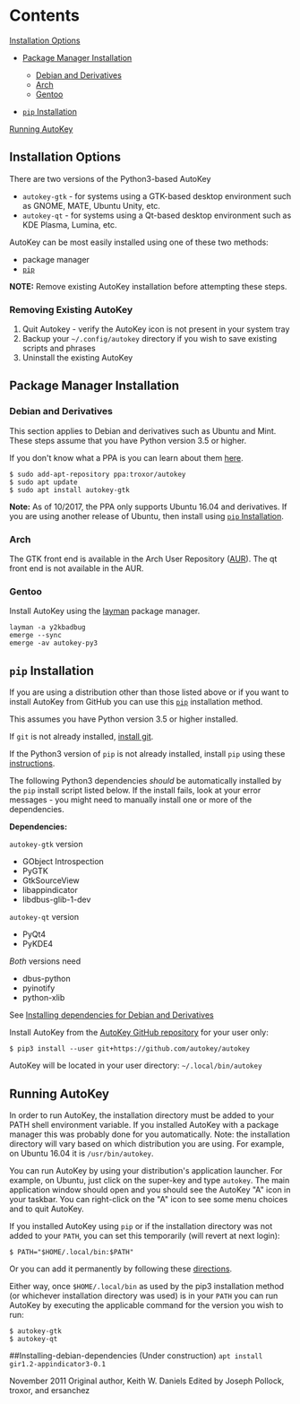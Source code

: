 # Contents 

[Installation Options](#installation-options)

* [Package Manager Installation](#package-manager-installation)

  * [Debian and Derivatives](#debian-and-derivatives)
  * [Arch](#arch)
  * [Gentoo](#gentoo)
  
* [`pip` Installation](#pip-installation)

[Running AutoKey](#running-autokey)

## Installation Options

There are two versions of the Python3-based AutoKey

* `autokey-gtk` - for systems using a GTK-based desktop environment such as GNOME, MATE, Ubuntu Unity, etc.
* `autokey-qt` - for systems using a Qt-based desktop environment such as KDE Plasma, Lumina, etc.

AutoKey can be most easily installed using one of these two methods:

* package manager
* [`pip`][pip]

**NOTE:** Remove existing AutoKey installation before attempting these steps.

### Removing Existing AutoKey

1. Quit Autokey - verify the AutoKey icon is not present in your system tray
1. Backup your `~/.config/autokey` directory if you wish to save existing scripts and phrases
1. Uninstall the existing AutoKey

## Package Manager Installation

### Debian and Derivatives

This section applies to Debian and derivatives such as Ubuntu and Mint. These steps assume that you have Python version 3.5 or higher.

If you don't know what a PPA is you can learn about them [here][ppa].

    $ sudo add-apt-repository ppa:troxor/autokey
    $ sudo apt update
    $ sudo apt install autokey-gtk
  
**Note:** As of 10/2017, the PPA only supports Ubuntu 16.04 and derivatives.
If you are using another release of Ubuntu, then install using [`pip` Installation](#pip-installation).

### Arch

The GTK front end is available in the Arch User Repository ([AUR][aur]). The qt front end is not available in the AUR.

### Gentoo

Install AutoKey using the [layman][layman] package manager.

    layman -a y2kbadbug
    emerge --sync
    emerge -av autokey-py3

## `pip` Installation

If you are using a distribution other than those listed above or if you want to install AutoKey from GitHub you can use this [`pip`][pip] installation method.

This assumes you have Python version 3.5 or higher installed.

If `git` is not already installed, [install git][installgit].

If the Python3 version of `pip` is not already installed, install `pip` using these [instructions][installpip].

The following Python3 dependencies _should_ be automatically installed by the `pip` install script listed below. If the install fails, look at your error messages - you might need to manually install one or more of the dependencies.

**Dependencies:**

`autokey-gtk` version

* GObject Introspection
* PyGTK
* GtkSourceView
* libappindicator
* libdbus-glib-1-dev

`autokey-qt` version

* PyQt4
* PyKDE4

_Both_ versions need

* dbus-python 
* pyinotify
* python-xlib

See [Installing dependencies for Debian and Derivatives](#Installing-debian-dependencies)

Install AutoKey from the [AutoKey GitHub repository][autorepo] for your user only:

    $ pip3 install --user git+https://github.com/autokey/autokey
    
AutoKey will be located in your user directory: `~/.local/bin/autokey`
  
## Running AutoKey

In order to run AutoKey, the installation directory must be added to your PATH shell environment variable. If you installed AutoKey with a package manager this was probably done for you automatically. Note: the installation directory will vary based on which distribution you are using. For example, on Ubuntu 16.04 it is `/usr/bin/autokey`.

You can run AutoKey by using your distribution's application launcher. For example, on Ubuntu, just click on the super-key and type `autokey`. The main application window should open and you should see the AutoKey "A" icon in your taskbar. You can right-click on the "A" icon to see some menu choices and to quit AutoKey.

If you installed AutoKey using `pip` or if the installation directory was not added to your `PATH`, you can set this temporarily (will revert at next login):

    $ PATH="$HOME/.local/bin:$PATH"

Or you can add it permanently by following these [directions][path].

Either way, once `$HOME/.local/bin` as used by the pip3 installation method (or whichever installation directory was used) is in your `PATH` you can run AutoKey by executing the applicable command for the version you wish to run:

    $ autokey-gtk
    $ autokey-qt
    
##Installing-debian-dependencies
(Under construction)
`apt install gir1.2-appindicator3-0.1`

November 2011
Original author, Keith W. Daniels
Edited by Joseph Pollock, troxor, and ersanchez

[aur]: https://aur.archlinux.org/packages/autokey-py3
[autorepo]: https://github.com/autokey/autokey
[installgit]: https://git-scm.com/download/linux
[installpip]: https://packaging.python.org/install_requirements_linux/#installing-pip-setuptools-wheel-with-linux-package-managers
[layman]: https://github.com/y2kbadbug/gentoo-overlay/tree/master/app-misc/autokey-py3
[path]: http://stackoverflow.com/questions/14637979/how-to-permanently-set-path-on-linux
[pip]: https://en.wikipedia.org/wiki/Pip_(package_manager)
[ppa]: https://askubuntu.com/a/4990
